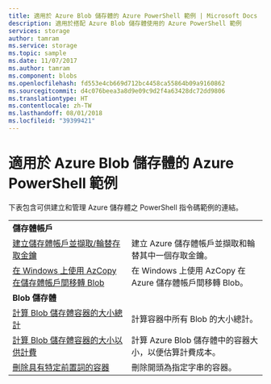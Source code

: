 ```yaml
---
title: 適用於 Azure Blob 儲存體的 Azure PowerShell 範例 | Microsoft Docs
description: 適用於搭配 Azure Blob 儲存體使用的 Azure PowerShell 範例
services: storage
author: tamram
ms.service: storage
ms.topic: sample
ms.date: 11/07/2017
ms.author: tamram
ms.component: blobs
ms.openlocfilehash: fd553e4cb669d712bc4458ca55864b09a9160862
ms.sourcegitcommit: d4c076beea3a8d9e09c9d2f4a63428dc72dd9806
ms.translationtype: HT
ms.contentlocale: zh-TW
ms.lasthandoff: 08/01/2018
ms.locfileid: "39399421"
---
```

# <a name="azure-powershell-samples-for-azure-blob-storage"></a>適用於 Azure Blob 儲存體的 Azure PowerShell 範例

下表包含可供建立和管理 Azure 儲存體之 PowerShell 指令碼範例的連結。

| | |
|---|---|
|**儲存體帳戶**||
| [建立儲存體帳戶並擷取/輪替存取金鑰](../scripts/storage-common-rotate-account-keys-powershell.md?toc=%2fpowershell%2fmodule%2ftoc.json)| 建立 Azure 儲存體帳戶並擷取和輪替其中一個存取金鑰。 |
| [在 Windows 上使用 AzCopy 在儲存體帳戶間移轉 Blob](../scripts/storage-common-transfer-between-storage-accounts.md?toc=%2fpowershell%2fmodule%2ftoc.json)| 在 Windows 上使用 AzCopy 在 Azure 儲存體帳戶間移轉 Blob。 |
|**Blob 儲存體**||
| [計算 Blob 儲存體容器的大小總計](../scripts/storage-blobs-container-calculate-size-powershell.md?toc=%2fpowershell%2fmodule%2ftoc.json) | 計算容器中所有 Blob 的大小總計。 |
| [計算 Blob 儲存體容器的大小以供計費](../scripts/storage-blobs-container-calculate-billing-size-powershell.md?toc=%2fpowershell%2fmodule%2ftoc.json) | 計算 Azure Blob 儲存體中的容器大小，以便估算計費成本。 |
| [刪除具有特定前置詞的容器](../scripts/storage-blobs-container-delete-by-prefix-powershell.md?toc=%2fpowershell%2fmodule%2ftoc.json) | 刪除開頭為指定字串的容器。 |
